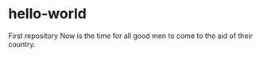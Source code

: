 # hello-world
First repository
Now is the time for all good men to come to the aid of their country.
